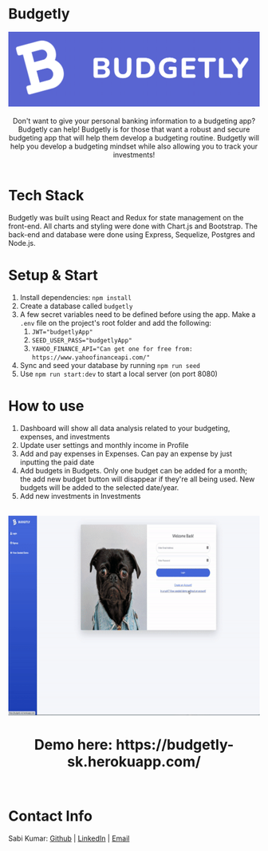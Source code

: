 # Budgetly

<div align='center'>
<img src="public/logo.png" height='150'>
</div>
<br/>
<div align='center'>Don't want to give your personal banking information to a budgeting app? Budgetly can help! Budgetly is for those that want a robust and secure budgeting app that will help them develop a budgeting routine. Budgetly will help you develop a budgeting mindset while also allowing you to track your investments!
</div>
<br/>

# Tech Stack

Budgetly was built using React and Redux for state management on the front-end. All charts and styling were done with Chart.js and Bootstrap. The back-end and database were done using Express, Sequelize, Postgres and Node.js.

# Setup & Start

1. Install dependencies: `npm install`
2. Create a database called `budgetly`
3. A few secret variables need to be defined before using the app. Make a `.env` file on the project's root folder and add the following:
   1. `JWT="budgetlyApp"`
   2. `SEED_USER_PASS="budgetlyApp"`
   3. `YAHOO_FINANCE_API="Can get one for free from: https://www.yahoofinanceapi.com/"`
4. Sync and seed your database by running `npm run seed`
5. Use `npm run start:dev` to start a local server (on port 8080)

# How to use

1. Dashboard will show all data analysis related to your budgeting, expenses, and investments
2. Update user settings and monthly income in Profile
3. Add and pay expenses in Expenses. Can pay an expense by just inputting the paid date
4. Add budgets in Budgets. Only one budget can be added for a month; the add new budget button will disappear if they're all being used. New budgets will be added to the selected date/year.
5. Add new investments in Investments
<br/>
<div align='center'>
<img src="public/budgetlyGif.gif" height="400">
</div>
<h1 align='center'>
Demo here: https://budgetly-sk.herokuapp.com/
</h1>
<br/>

# Contact Info

Sabi Kumar: [Github](https://github.com/skumar213) | [LinkedIn](http://www.linkedin.com/in/skumar213) | <a href="mailto:skumar213@gmail.com">Email</a>
